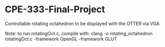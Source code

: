 # CPE-333-Final-Project
Controllable rotating octahedron to be displayed with the OTTER via VGA

Note: to run rotatingOct.c, compile with:
clang -o rotating_octahedron rotatingOct.c -framework OpenGL -framework GLUT
